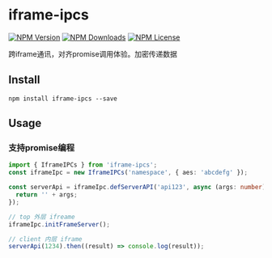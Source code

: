 iframe-ipcs
===========

[![NPM Version][npm-image]][npm-url]
[![NPM Downloads][downloads-image]][npm-url]
[![NPM License][license-image]][npm-url]

跨iframe通讯，对齐promise调用体验。加密传递数据


## Install
```
npm install iframe-ipcs --save
```

## Usage

### 支持promise编程

```typescript
import { IframeIPCs } from 'iframe-ipcs';
const iframeIpc = new IframeIPCs('namespace', { aes: 'abcdefg' });

const serverApi = iframeIpc.defServerAPI('api123', async (args: number): Promise<string> => {
  return '' + args;
});

// top 外层 ifreame
iframeIpc.initFrameServer();

// client 内层 iframe
serverApi(1234).then((result) => console.log(result));
```

[npm-image]: https://img.shields.io/npm/v/iframe-ipcs.svg
[downloads-image]: https://img.shields.io/npm/dm/iframe-ipcs.svg
[npm-url]: https://www.npmjs.org/package/iframe-ipcs
[license-image]: https://img.shields.io/npm/l/iframe-ipcs.svg
